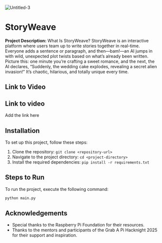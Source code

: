 ![Untitled-3](https://github.com/user-attachments/assets/f8416d90-40a6-4cfc-81e4-bca2ccf36202)

# **StoryWeave**

**Project Description:**
What Is StoryWeave?
StoryWeave is an interactive platform where users team up to write stories together in real-time. Everyone adds a sentence or paragraph, and then—bam!—an AI jumps in with wild, unexpected plot twists based on what’s already been written. Picture this: one minute you’re crafting a sweet romance, and the next, the AI declares, “Suddenly, the wedding cake explodes, revealing a secret alien invasion!” It’s chaotic, hilarious, and totally unique every time.

## **Link to Video**

## **Link to video**

Add the link here

## **Installation**

To set up this project, follow these steps:

1. Clone the repository: `git clone <repository-url>`
2. Navigate to the project directory: `cd <project-directory>`
3. Install the required dependencies: `pip install -r requirements.txt`

## **Steps to Run**

To run the project, execute the following command:

```bash
python main.py
```

## **Acknowledgements**

- Special thanks to the Raspberry Pi Foundation for their resources.
- Thanks to the mentors and participants of the Grab A Pi Hacknight 2025 for their support and inspiration.
